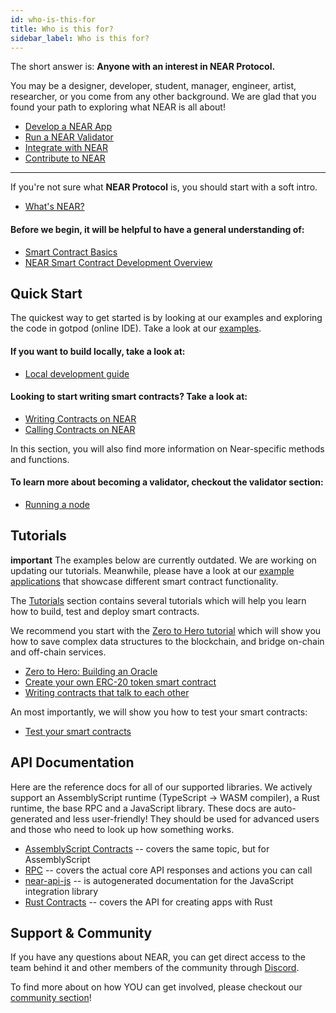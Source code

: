 ```yaml
---
id: who-is-this-for
title: Who is this for?
sidebar_label: Who is this for?
---
```


The short answer is: **Anyone with an interest in NEAR Protocol.**

You may be a designer, developer, student, manager, engineer, artist, researcher, or you come from any other background. We are glad that you found your path to exploring what NEAR is all about!

- [Develop a NEAR App](/docs/roles/developer/quickstart)
- [Run a NEAR Validator](/docs/validator/staking-overview)
- [Integrate with NEAR](/docs/roles/integrator/quickstart)
- [Contribute to NEAR](/docs/contribution/contribution-overview)

---

If you're not sure what **NEAR Protocol** is, you should start with a soft intro.

* [What's NEAR?](/docs/overview/what-is-near)

#### Before we begin, it will be helpful to have a general understanding of:

* [Smart Contract Basics](/docs/quick-start/blockchain-prerequisite)
* [NEAR Smart Contract Development Overview](/docs/quick-start/development-overview)

## Quick Start

The quickest way to get started is by looking at our examples and exploring the code in gotpod (online IDE). Take a look at our [examples](http://near.dev).

#### If you want to build locally, take a look at:

* [Local development guide](/docs/local-setup/local-dev-testnet)

#### Looking to start writing smart contracts? Take a look at:

* [Writing Contracts on NEAR](/docs/roles/developer/contracts/intro)
* [Calling Contracts on NEAR](/docs/development/calling-smart-contracts)

In this section, you will also find more information on Near-specific methods and functions.

#### To learn more about becoming a validator, checkout the validator section:

* [Running a node](/docs/local-setup/running-testnet)

<!-- UNCOMMENT WHEN PAGE COMPLETE -->
<!-- #### For reference and code samples, have a look at -->
<!-- * [Common Code Patterns](code-patterns/token-issuance) -->

## Tutorials

**important** The examples below are currently outdated. We are working on updating our tutorials. Meanwhile, please have a look at our [example applications](https://examples.near.org/) that showcase different smart contract functionality.

The [Tutorials](/docs/tutorials/tutorial-overview) section contains several tutorials which will help you learn how to build, test and deploy smart contracts.

We recommend you start with the [Zero to Hero tutorial](/docs/tutorials/zero-to-hero) which will show you how to save complex data structures to the blockchain, and bridge on-chain and off-chain services.

* [Zero to Hero: Building an Oracle ](/docs/tutorials/zero-to-hero)
* [Create your own ERC-20 token smart contract](/docs/tutorials/near-studio/token)
* [Writing contracts that talk to each other](/docs/tutorials/how-to-write-contracts-that-talk-to-each-other)

An most importantly, we will show you how to test your smart contracts:
* [Test your smart contracts](/docs/tutorials/test-your-smart-contracts)

## API Documentation

Here are the reference docs for all of our supported libraries. We actively support an AssemblyScript runtime (TypeScript -&gt; WASM compiler), a Rust runtime, the base RPC and a JavaScript library. These docs are auto-generated and less user-friendly! They should be used for advanced users and those who need to look up how something works.

* [AssemblyScript Contracts](/docs/roles/developer/contracts/assemblyscript) -- covers the same topic, but for AssemblyScript
* [RPC](/docs/interaction/rpc) -- covers the actual core API responses and actions you can call
* [near-api-js](/docs/api/near-api-js) -- is autogenerated documentation for the JavaScript integration library
* [Rust Contracts](/docs/api/near-sdk-rs) -- covers the API for creating apps with Rust

## Support & Community

If you have any questions about NEAR, you can get direct access to the team behind it and other members of the community through [Discord](http://near.chat).

To find more about on how YOU can get involved, please checkout our [community section](/docs/contribution/nearcore)!
